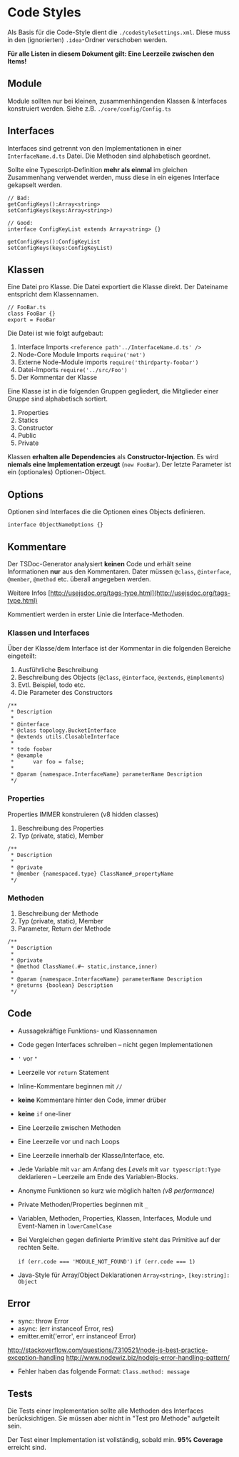 # Code Styles

Als Basis für die Code-Style dient die  `./codeStyleSettings.xml`. Diese muss in den (ignorierten) `.idea`-Ordner verschoben werden.

__Für alle Listen in diesem Dokument gilt: Eine Leerzeile zwischen den Items!__

## Module

Module sollten nur bei kleinen, zusammenhängenden Klassen & Interfaces konstruiert werden. Siehe z.B. `./core/config/Config.ts`

## Interfaces

Interfaces sind getrennt von den Implementationen in einer `InterfaceName.d.ts` Datei.
Die Methoden sind alphabetisch geordnet.

Sollte eine Typescript-Definition __mehr als einmal__ im gleichen Zusammenhang verwendet werden, muss diese in ein eigenes Interface gekapselt werden.

```
// Bad:
getConfigKeys():Array<string>
setConfigKeys(keys:Array<string>)

// Good:
interface ConfigKeyList extends Array<string> {}

getConfigKeys():ConfigKeyList
setConfigKeys(keys:ConfigKeyList)

```

## Klassen

Eine Datei pro Klasse. Die Datei exportiert die Klasse direkt. Der Dateiname entspricht dem Klassennamen.

```
// FooBar.ts
class FooBar {}
export = FooBar
```

Die Datei ist wie folgt aufgebaut:

1. Interface Imports `<reference path'../InterfaceName.d.ts' />`
2. Node-Core Module Imports `require('net')`
2. Externe Node-Module imports `require('thirdparty-foobar')`
3. Datei-Imports `require('../src/Foo')`
4. Der Kommentar der Klasse

Eine Klasse ist in die folgenden Gruppen gegliedert, die Mitglieder einer Gruppe sind alphabetisch sortiert.

1. Properties
2. Statics
3. Constructor
4. Public
5. Private


Klassen __erhalten alle Dependencies__ als __Constructor-Injection__. Es wird __niemals eine Implementation erzeugt__ (`new FooBar`). Der letzte Parameter ist ein (optionales) Optionen-Object.

## Options

Optionen sind Interfaces die die Optionen eines Objects definieren. 

`interface ObjectNameOptions {}`


## Kommentare

Der TSDoc-Generator analysiert __keinen__ Code und erhält seine Informationen __nur__ aus den Kommentaren.
Dater müssen `@class`, `@interface`, `@member`, `@method` etc. überall angegeben werden.

Weitere Infos [http://usejsdoc.org/tags-type.html](http://usejsdoc.org/tags-type.html)

Kommentiert werden in erster Linie die Interface-Methoden. 

### Klassen und Interfaces

Über der Klasse/dem Interface ist der Kommentar in die folgenden Bereiche eingeteilt:

1. Ausführliche Beschreibung
2. Beschreibung des Objects (`@class`, `@interface`, `@extends`, `@implements`)
3. Evtl. Beispiel, todo etc.
4. Die Parameter des Constructors

```
/**
 * Description
 *
 * @interface
 * @class topology.BucketInterface
 * @extends utils.ClosableInterface
 *
 * todo foobar
 * @example
 *		var foo = false;
 *
 * @param {namespace.InterfaceName} parameterName Description
 */
```

### Properties

Properties IMMER konstruieren (v8 hidden classes)

1. Beschreibung des Properties
2. Typ (private, static), Member

```
/**
 * Description
 *
 * @private
 * @member {namespaced.type} ClassName#_propertyName
 */
```

### Methoden

1. Beschreibung der Methode
2. Typ (private, static), Member
3. Parameter, Return der Methode

```
/**
 * Description
 *
 * @private
 * @method ClassName(.#~ static,instance,inner)
 *
 * @param {namespace.InterfaceName} parameterName Description
 * @returns {boolean} Description
 */
```

## Code

- Aussagekräftige Funktions- und Klassennamen
- Code gegen Interfaces schreiben – nicht gegen Implementationen
- `'` vor `"`
- Leerzeile vor `return` Statement
- Inline-Kommentare beginnen mit `// `
- __keine__ Kommentare hinter den Code, immer drüber
- __keine__ `if` one-liner
- Eine Leerzeile zwischen Methoden
- Eine Leerzeile vor und nach Loops
- Eine Leerzeile innerhalb der Klasse/Interface, etc.
- Jede Variable mit `var` am Anfang des _Levels_ mit `var typescript:Type` deklarieren – Leerzeile am Ende des Variablen-Blocks.
- Anonyme Funktionen so kurz wie möglich halten _(v8 performance)_
- Private Methoden/Properties beginnen mit `_`
- Variablen, Methoden, Properties, Klassen, Interfaces, Module und Event-Namen in `lowerCamelCase`
- Bei Vergleichen gegen definierte Primitive steht das Primitive auf der rechten Seite.

	`if (err.code === 'MODULE_NOT_FOUND')`
	`if (err.code === 1)`
- Java-Style für Array/Object Deklarationen `Array<string>`, `[key:string]: Object`

## Error

- sync: throw Error
- async: (err instanceof Error, res)
- emitter.emit('error', err instanceof Error)

http://stackoverflow.com/questions/7310521/node-js-best-practice-exception-handling
http://www.nodewiz.biz/nodejs-error-handling-pattern/

- Fehler haben das folgende Format: `Class.method: message`


## Tests

Die Tests einer Implementation sollte alle Methoden des Interfaces berücksichtigen. Sie müssen aber nicht in "Test pro Methode" aufgeteilt sein.

Der Test einer Implementation ist vollständig, sobald min. __95% Coverage__ erreicht sind.


